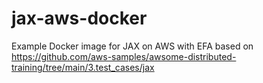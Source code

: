 # jax-aws-docker
Example Docker image for JAX on AWS with EFA based on https://github.com/aws-samples/awsome-distributed-training/tree/main/3.test_cases/jax
